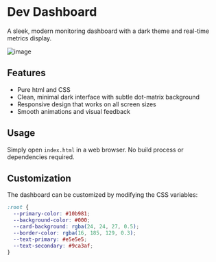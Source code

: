 # Dev Dashboard

A sleek, modern monitoring dashboard with a dark theme and real-time metrics display.

![image](https://github.com/user-attachments/assets/1e2825ef-f70d-495c-bc77-b8c33c4915c7)

## Features
- Pure html and CSS
- Clean, minimal dark interface with subtle dot-matrix background
- Responsive design that works on all screen sizes
- Smooth animations and visual feedback

## Usage
Simply open `index.html` in a web browser. No build process or dependencies required.

## Customization
The dashboard can be customized by modifying the CSS variables:

```css
:root {
  --primary-color: #10b981;
  --background-color: #000;
  --card-background: rgba(24, 24, 27, 0.5);
  --border-color: rgba(16, 185, 129, 0.3);
  --text-primary: #e5e5e5;
  --text-secondary: #9ca3af;
}
```

